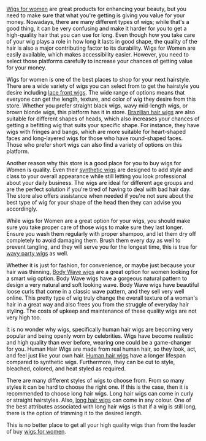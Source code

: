 <p><span style="color: #000000;"><a href="https://wigsforwomenbuy.com">Wigs for women</a> are great products for enhancing your beauty, but you need to make sure that what you're getting is giving you value for your money. Nowadays, there are many different types of wigs; while that's a good thing, it can be very confusing and make it harder for you to get a high-quality hair that you can use for long. Even though how you take care of your wig plays a role in how long it lasts in good shape, the quality of the hair is also a major contributing factor to its durability. Wigs for Women are easily available, which makes accessibility easier. However, you need to select those platforms carefully to increase your chances of getting value for your money.</span></p>
<p><span style="color: #000000;">Wigs for women is one of the best places to shop for your next hairstyle. There are a wide variety of wigs you can select from to get the hairstyle you desire including <a href="https://wigsforwomenbuy.com/lace-front-wigs/">lace front wigs</a>. The wide range of options means that everyone can get the length, texture, and color of wig they desire from this store. Whether you prefer straight black wigs, wavy mid-length wigs, or brown blonde wigs, this platform has it in store. <a href="https://wigsforwomenbuy.com/brazilian-straight-wigs/">Brazilian hair wigs</a> are also suitable for different shapes of heads, which also increases your chances of getting a befitting wig that suits your specific shape. For instance, they have wigs with fringes and bangs, which are more suitable for heart-shaped faces and long-layered wigs for those who have round-shaped faces. Those who prefer short wigs can also find a variety of options on this platform.</span></p>
<p><span style="color: #000000;">Another reason why this store is a good place for you to buy wigs for Women is quality. Even their <a href="https://wigsforwomenbuy.com/synthetic-lace-wigs/">synthetic wigs</a> are designed to add style and class to your overall appearance while still letting you look professional about your daily business. The wigs are ideal for different age groups and are the perfect solution if you're tired of having to deal with bad hair day. The store also offers assistance when needed if you're not sure about the best type of wig for your shape of the head then they can advise you accordingly.</span></p>
<p><span style="color: #000000;">While wigs for Women are a great option for your wigs, you should make sure you take proper care of those wigs to make sure they last longer. Ensure you wash them regularly with proper shampoo, and let them dry off completely to avoid damaging them. Brush them every day as well to prevent tangling, and they will serve you for the longest time, this is true for <a href="https://wigsforwomenbuy.com/wavy-party-wigs/">wavy party wigs</a> as well.</span></p>
<p><span style="color: #000000;">Whether it is just for fashion, for convenience, or maybe just because your hair was thinning, <a href="https://wigsforwomenbuy.com/body-wave-wigs/">Body Wave wigs</a> are a great option for women looking for a smart wig option. Body Wave wigs have a gorgeous natural pattern to design a very natural and soft looking wave. Body Wave wigs have beautiful loose curls that come in a classic wave pattern, and they sell very well online. This pretty type of wig truly change the overall texture of a woman's hair in a great way and also frees you from the struggle of everyday hair styling. The costs of upkeep and maintenance of these quality wigs are not very high too. </span></p>
<p><span style="color: #000000;">It is no wonder why wigs, specifically human hair wigs are becoming very popular and being openly worn by celebrities. Wigs have become realistic and high quality than ever before, wearing one could be a game-changer for you. Human Hair Wigs are made from real human hair, so they look, act, and feel just like your own hair. <a href="https://wigsforwomenbuy.com/human-hair-wigs/">Human hair wigs</a> have a longer lifespan compared to synthetic wigs. Furthermore, they can be cut to style, bleached, colored, and heat styled as required.</span></p>
<p><span style="color: #000000;">There are many different styles of wigs to choose from. From so many styles it can be hard to choose the right one. If this is the case, then it is recommended to choose long hair wigs. Long hair wigs can come in curly or straight hairstyles. Also, <a href="https://wigsforwomenbuy.com/long-hair-wigs/">long hair wigs</a> can come in any colour. One of the best attributes associated with long hair wigs is that if a wig is still long, there is the option of trimming it to the desired length.</span></p>
<p>This is no better place to get all your high quality wigs than from the leader of buy <a href="https://wigsforwomenbuy.com/">wigs for women</a>.</p>
